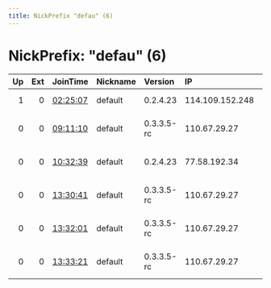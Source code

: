 ```yaml
---
title: NickPrefix "defau" (6)
---
```


# NickPrefix: "defau" (6)

|   Up |   Ext | JoinTime                                                                                            | Nickname   | Version    | IP              | AS                               | CC   |   ORp |   Dirp | OS      | Contact   |   eFamMembers |
|-----:|------:|:----------------------------------------------------------------------------------------------------|:-----------|:-----------|:----------------|:---------------------------------|:-----|------:|-------:|:--------|:----------|--------------:|
|    1 |     0 | [02:25:07](https://metrics.torproject.org/rs.html#details/A8E5AC83C03D1E9BFA326097108B61EEBB4A8B47) | default    | 0.2.4.23   | 114.109.152.248 | True Internet Co.,Ltd.           | th   |   443 |   9030 | Windows | None      |             1 |
|    0 |     0 | [09:11:10](https://metrics.torproject.org/rs.html#details/A004F46237D248EB2EC200D361234FF20DEED0D0) | default    | 0.3.3.5-rc | 110.67.29.27    | So-net Entertainment Corporation | jp   | 21093 |      0 | Windows | None      |             1 |
|    0 |     0 | [10:32:39](https://metrics.torproject.org/rs.html#details/BB2952300FC40489B698F955F1AF9DAE1546BA31) | default    | 0.2.4.23   | 77.58.192.34    | Liberty Global Operations B.V.   | ch   |   443 |   9030 | Windows | None      |             1 |
|    0 |     0 | [13:30:41](https://metrics.torproject.org/rs.html#details/7CA70C2128FF28F5AA3F98D12272FC4ADC872827) | default    | 0.3.3.5-rc | 110.67.29.27    | So-net Entertainment Corporation | jp   | 21093 |      0 | Windows | None      |             1 |
|    0 |     0 | [13:32:01](https://metrics.torproject.org/rs.html#details/F373F8575FF5F383E340FF9088B025BEFF887CA9) | default    | 0.3.3.5-rc | 110.67.29.27    | So-net Entertainment Corporation | jp   | 21093 |      0 | Windows | None      |             1 |
|    0 |     0 | [13:33:21](https://metrics.torproject.org/rs.html#details/07DC35BE5A6436774D33188E99A57E84E5F88924) | default    | 0.3.3.5-rc | 110.67.29.27    | So-net Entertainment Corporation | jp   | 21093 |      0 | Windows | None      |             1 |
